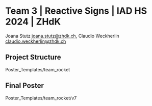 # Team 3 | Reactive Signs | IAD HS 2024 | ZHdK
Joana Stutz <joana.stutz@zhdk.ch>, Claudio Weckherlin <claudio.weckherlin@zhdk.ch>


## Project Structure
Poster_Templates/team_rocket


## Final Poster
Poster_Templates/team_rocket/v7

<tbd>
